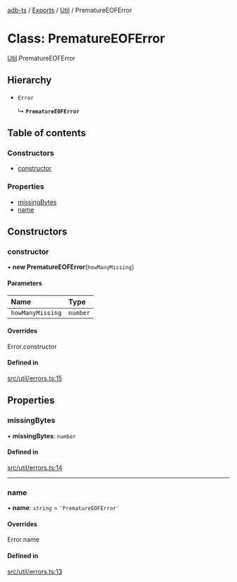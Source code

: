 [adb-ts](../README.md) / [Exports](../modules.md) / [Util](../modules/Util.md) / PrematureEOFError

# Class: PrematureEOFError

[Util](../modules/Util.md).PrematureEOFError

## Hierarchy

-   `Error`

    ↳ **`PrematureEOFError`**

## Table of contents

### Constructors

-   [constructor](Util.PrematureEOFError.md#constructor)

### Properties

-   [missingBytes](Util.PrematureEOFError.md#missingbytes)
-   [name](Util.PrematureEOFError.md#name)

## Constructors

### constructor

• **new PrematureEOFError**(`howManyMissing`)

#### Parameters

| Name             | Type     |
| :--------------- | :------- |
| `howManyMissing` | `number` |

#### Overrides

Error.constructor

#### Defined in

[src/util/errors.ts:15](https://github.com/Maaaartin/adb-ts/blob/5393493/src/util/errors.ts#L15)

## Properties

### missingBytes

• **missingBytes**: `number`

#### Defined in

[src/util/errors.ts:14](https://github.com/Maaaartin/adb-ts/blob/5393493/src/util/errors.ts#L14)

---

### name

• **name**: `string` = `'PrematureEOFError'`

#### Overrides

Error.name

#### Defined in

[src/util/errors.ts:13](https://github.com/Maaaartin/adb-ts/blob/5393493/src/util/errors.ts#L13)
